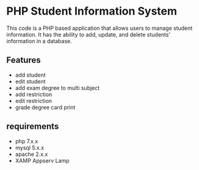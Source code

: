 # PHP Student Information System
This code is a PHP based application that allows users to manage student information. It has the ability to add, update, and delete students' information in a database.

## Features

- add student
- edit student
- add exam degree to multi subject
- add restriction
- edit restriction
- grade degree card print

## requirements
 - php 7.x.x 
 - mysql 5.x.x
 - apache 2.x.x
 - XAMP Appserv Lamp
 
 
